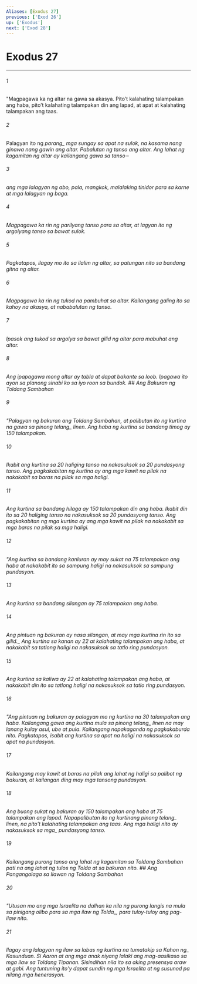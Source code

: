 ```yaml
---
Aliases: [Exodus 27]
previous: ['Exod 26']
up: ['Exodus']
next: ['Exod 28']
---
```

# Exodus 27

***






















###### 1 










"Magpagawa ka ng altar na gawa sa akasya. Pitoʼt kalahating talampakan ang haba, pitoʼt kalahating talampakan din ang lapad, at apat at kalahating talampakan ang taas. 





















###### 2 










Palagyan ito ng <i class="trans-change">parang_ mga sungay sa apat na sulok, na kasama nang ginawa nang gawin ang altar. Pabalutan ng tanso ang altar. Ang lahat ng kagamitan ng altar ay kailangang gawa sa tanso – 





















###### 3 










ang mga lalagyan ng abo, pala, mangkok, malalaking tinidor para sa karne at mga lalagyan ng baga. 





















###### 4 










Magpagawa ka rin ng parilyang tanso para sa altar, at lagyan ito ng argolyang tanso sa bawat sulok. 





















###### 5 










Pagkatapos, ilagay mo ito sa ilalim ng altar, sa patungan nito sa bandang gitna ng altar. 





















###### 6 










Magpagawa ka rin ng tukod na pambuhat sa altar. Kailangang galing ito sa kahoy na akasya, at nababalutan ng tanso. 





















###### 7 










Ipasok ang tukod sa argolya sa bawat gilid ng altar para mabuhat ang altar. 





















###### 8 










Ang ipapagawa mong altar ay tabla at dapat bakante sa loob. Ipagawa ito ayon sa planong sinabi ko sa iyo roon sa bundok. ## Ang Bakuran ng Toldang Sambahan 





















###### 9 










"Palagyan ng bakuran ang Toldang Sambahan, at palibutan ito ng kurtina na gawa sa pinong <i class="trans-change">telang_ linen. Ang haba ng kurtina sa bandang timog ay 150 talampakan. 





















###### 10 










Ikabit ang kurtina sa 20 haliging tanso na nakasuksok sa 20 pundasyong tanso. Ang pagkakabitan ng kurtina ay ang mga kawit na pilak na nakakabit sa baras na pilak sa mga haligi. 





















###### 11 










Ang kurtina sa bandang hilaga ay 150 talampakan din ang haba. Ikabit din ito sa 20 haliging tanso na nakasuksok sa 20 pundasyong tanso. Ang pagkakabitan ng mga kurtina ay ang mga kawit na pilak na nakakabit sa mga baras na pilak sa mga haligi. 





















###### 12 










"Ang kurtina sa bandang kanluran ay may sukat na 75 talampakan ang haba at nakakabit ito sa sampung haligi na nakasuksok sa sampung pundasyon. 





















###### 13 










Ang kurtina sa bandang silangan ay 75 talampakan ang haba. 





















###### 14 










Ang pintuan ng bakuran ay nasa silangan, <i class="trans-change">at may mga kurtina rin ito sa gilid._ Ang kurtina sa kanan ay 22 at kalahating talampakan ang haba, at nakakabit sa tatlong haligi na nakasuksok sa tatlo ring pundasyon. 





















###### 15 










Ang kurtina sa kaliwa ay 22 at kalahating talampakan ang haba, at nakakabit din ito sa tatlong haligi na nakasuksok sa tatlo ring pundasyon. 





















###### 16 










"Ang pintuan ng bakuran ay palagyan mo ng kurtina na 30 talampakan ang haba. Kailangang gawa ang kurtina mula sa pinong <i class="trans-change">telang_ linen na may lanang kulay asul, ube at pula. Kailangang napakaganda ng pagkakaburda nito. Pagkatapos, isabit ang kurtina sa apat na haligi na nakasuksok sa apat na pundasyon. 





















###### 17 










Kailangang may kawit at baras na pilak ang lahat ng haligi sa palibot ng bakuran, at kailangan ding may mga tansong pundasyon. 





















###### 18 










Ang buong sukat ng bakuran ay 150 talampakan ang haba at 75 talampakan ang lapad. Napapalibutan ito ng kurtinang pinong <i class="trans-change">telang_ linen, na pitoʼt kalahating talampakan ang taas. <i class="trans-change">Ang mga haligi nito ay nakasuksok sa mga_ pundasyong tanso. 





















###### 19 










Kailangang purong tanso ang lahat ng kagamitan sa Toldang Sambahan pati na ang lahat ng tulos ng Tolda at sa bakuran nito. ## Ang Pangangalaga sa Ilawan ng Toldang Sambahan 





















###### 20 










"Utusan mo ang mga Israelita na dalhan ka nila ng purong langis na mula sa pinigang olibo para sa mga ilaw <i class="trans-change">ng Tolda_, para tuloy-tuloy ang pag-ilaw nito. 





















###### 21 










Ilagay ang lalagyan ng ilaw sa labas ng kurtina na tumatakip sa <i class="trans-change">Kahon ng_ Kasunduan. Si Aaron at ang mga anak niyang lalaki ang mag-aasikaso sa mga ilaw sa Toldang Tipanan. Sisindihan nila ito sa aking presensya araw at gabi. Ang tuntuning itoʼy dapat sundin ng mga Israelita at ng susunod pa nilang mga henerasyon.
